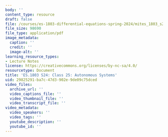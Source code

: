 ```yaml
---
body: ''
content_type: resource
draft: false
file: /courses/es-1803-differential-equations-spring-2024/mites_1803_s24_day25-notes.pdf
file_size: 98690
file_type: application/pdf
image_metadata:
  caption: ''
  credit: ''
  image-alt: ''
learning_resource_types:
- Lecture Notes
license: https://creativecommons.org/licenses/by-nc-sa/4.0/
resourcetype: Document
title: 'ES.1803 S24: Class 25: Autonomous Systems'
uid: 29825291-ba7c-47d3-902e-9de09c75dced
video_files:
  archive_url: ''
  video_captions_file: ''
  video_thumbnail_file: ''
  video_transcript_file: ''
video_metadata:
  video_speakers: ''
  video_tags: ''
  youtube_description: ''
  youtube_id: ''
---
```

